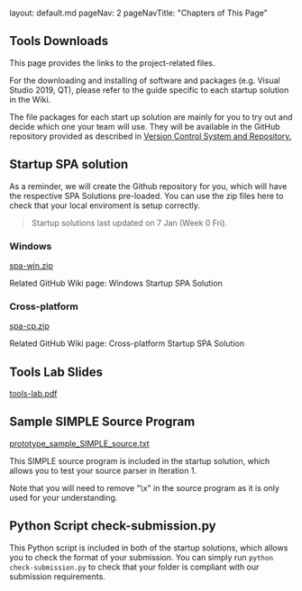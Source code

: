 <br>

<frontmatter>
  layout: default.md
  pageNav: 2
  pageNavTitle: "Chapters of This Page"
</frontmatter>

## Tools Downloads

This page provides the links to the project-related files.

For the downloading and installing of software and packages (e.g. Visual Studio 2019, QT), please refer to the guide specific to each startup solution in the Wiki.

The file packages for each start up solution are mainly for you to try out and decide which one your team will use. They will be available in the GitHub repository provided as described in <a href = "https://github.com/nus-cs3203/project-wiki/wiki/Version-Control-System-and-Code-Repository" target="_blank">Version Control System and Repository.</a>

## Startup SPA solution

As a reminder, we will create the Github repository for you, which will have the respective SPA Solutions pre-loaded. You can use the zip files here to check that your local enviroment is setup correctly.

> Startup solutions last updated on 7 Jan (Week 0 Fri).

### Windows

<a href="../archive/spa-win-2022-Jan-07.zip" target="_blank">spa-win.zip</a>

Related GitHub Wiki page: Windows Startup SPA Solution

### Cross-platform

<a href="../archive/spa-cp-2022-Jan-07.zip" target="_blank">spa-cp.zip</a>

Related GitHub Wiki page: Cross-platform Startup SPA Solution

## Tools Lab Slides

<a href="../tools-lab-slides/tools-lab.pdf" target="_blank">tools-lab.pdf</a>

## Sample SIMPLE Source Program

<a href="../sample-simple-source-programs/prototype_sample_SIMPLE_source.txt" target="_blank">prototype_sample_SIMPLE_source.txt </a>

This SIMPLE source program is included in the startup solution, which allows you to test your source parser in Iteration 1.

Note that you will need to remove "\x" in the source program as it is only used for your understanding.

## Python Script check-submission.py

This Python script is included in both of the startup solutions, which allows you to check the format of your submission. You can simply run `python check-submission.py` to check that your folder is compliant with our submission requirements.
